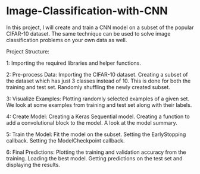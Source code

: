 # Image-Classification-with-CNN
In this project, I will create and train a CNN model on a subset of the popular CIFAR-10 dataset. The same technique can be used to solve image classification problems on your own data as well.

Project Structure:

1: Importing the required libraries and helper functions.

2: Pre-process Data: 
Importing the CIFAR-10 dataset.
Creating a subset of the dataset which has just 3 classes instead of 10. This is done for both the training and test set.
Randomly shuffling the newly created subset.

3: Visualize Examples: 
Plotting randomly selected examples of a given set.
We look at some examples from training and test set along with their labels.

4: Create Model: 
Creating a Keras Sequential model.
Creating a function to add a convolutional block to the model.
A look at the model summary.

5: Train the Model: 
Fit the model on the subset.
Setting the EarlyStopping callback.
Setting the ModelCheckpoint callback.

6: Final Predictions: 
Plotting the training and validation accuracy from the training.
Loading the best model.
Getting predictions on the test set and displaying the results.
